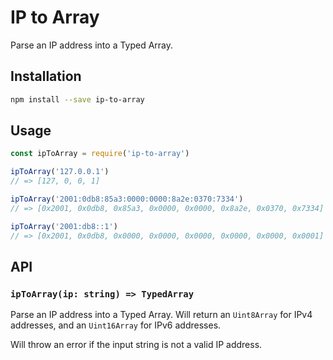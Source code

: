 # IP to Array

Parse an IP address into a Typed Array.

## Installation

```sh
npm install --save ip-to-array
```

## Usage

```js
const ipToArray = require('ip-to-array')

ipToArray('127.0.0.1')
// => [127, 0, 0, 1]

ipToArray('2001:0db8:85a3:0000:0000:8a2e:0370:7334')
// => [0x2001, 0x0db8, 0x85a3, 0x0000, 0x0000, 0x8a2e, 0x0370, 0x7334]

ipToArray('2001:db8::1')
// => [0x2001, 0x0db8, 0x0000, 0x0000, 0x0000, 0x0000, 0x0000, 0x0001]
```

## API

### `ipToArray(ip: string) => TypedArray`

Parse an IP address into a Typed Array. Will return an `Uint8Array` for IPv4
addresses, and an `Uint16Array` for IPv6 addresses.

Will throw an error if the input string is not a valid IP address.
